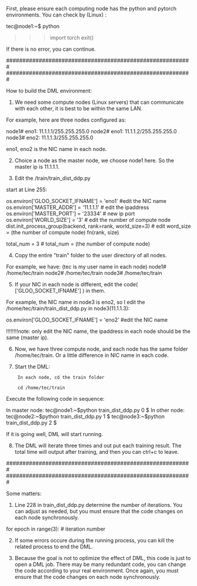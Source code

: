 First, please ensure each computing node has the python and pytorch environments. 
You can check by (Linux) : 

tec@node1:~$ python
>>>import torch
>>>exit()

If there is no error, you can continue.

#########################################################
#########################################################

How to build the DML environment:

1. We need some compute nodes (Linux servers) that can communicate with each other, it is best to be within the same LAN.

For example, here are three nodes configured as:

node1#   eno1: 11.1.1.1/255.255.255.0
node2#   eno1: 11.1.1.2/255.255.255.0
node3#   eno2: 11.1.1.3/255.255.255.0

eno1, eno2 is the NIC name in each node.

2. Choice a node as the master node, we choose node1 here. So the master ip is 11.1.1.1.

3. Edit the /train/train_dist_ddp.py

start at Line 255:

os.environ['GLOO_SOCKET_IFNAME'] = 'eno1'  #edit the NIC name
os.environ['MASTER_ADDR'] = '11.1.1.1'  # edit the ipaddress
os.environ['MASTER_PORT'] = '23334'  # new ip port
os.environ['WORLD_SIZE'] = '3'  # edit the number of compute node
dist.init_process_group(backend, rank=rank, world_size=3)  # edit word_size = (the number of compute node)
fn(rank, size)

total_num = 3 # total_num = (the number of compute node)


4. Copy the entire "train" folder to the user directory of all nodes.

For example, we have:   (tec is my user name in each node)
node1#   /home/tec/train
node2#   /home/tec/train
node3#   /home/tec/train

5. If your NIC in each node is different, edit the code( ['GLOO_SOCKET_IFNAME'] ) in them.

For example, the NIC name in node3 is eno2, so I edit the /home/tec/train/train_dist_ddp.py in node3(11.1.1.3):

os.environ['GLOO_SOCKET_IFNAME'] = 'eno2'  #edit the NIC name

!!!!!!!!note: only edit the NIC name, the ipaddress in each node should be the same (master ip).

6. Now, we have three compute node, and each node has the same folder /home/tec/train. Or a little difference in NIC name in each code.

7. Start the DML: 

		In each node, cd the train folder

		cd /home/tec/train

Execute the following code in sequence:

In master node:
		tec@node1:~$python train_dist_ddp.py 0 $
In other node:
		tec@node2:~$python train_dist_ddp.py 1 $
		tec@node3:~$python train_dist_ddp.py 2 $

If it is going well, DML will start running.

8. The DML will iterate three times and out put each training result. The total time will output after training, and then you can ctrl+c to leave.

#########################################################
#########################################################

Some matters:

1. Line 228 in train_dist_ddp.py determine the number of iterations. You can adjust as needed, but you must ensure that the code changes on each node synchronously.

for epoch in range(3): # iteration number

2. If some errors occure during the running process, you can kill the related process to end the DML.

3. Because the goal is not to optimize the effect of DML, this code is just to open a DML job. There may be many redundant code, you can change the code according to your real environment. Once again, you must ensure that the code changes on each node synchronously.

